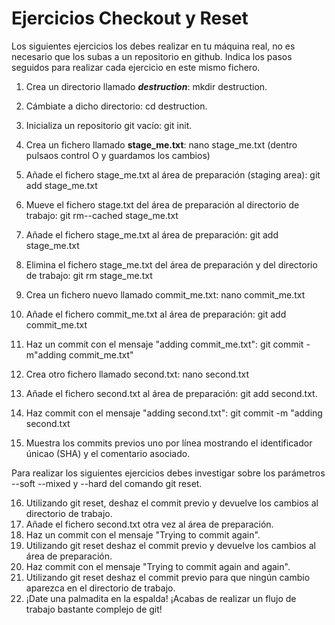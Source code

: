 # Ejercicios Checkout y Reset

Los siguientes ejercicios los debes realizar en tu máquina real, no es necesario que los subas a un repositorio en github. Indica los pasos seguidos para realizar cada ejercicio en este mismo fichero.

1. Crea un directorio llamado _**destruction**_:
mkdir destruction.

2. Cámbiate a dicho directorio: 
cd destruction.

3. Inicializa un repositorio git vacío:
git init.

4. Crea un fichero llamado **stage_me.txt**:
nano stage_me.txt (dentro pulsaos control O y guardamos los cambios)

5. Añade el fichero stage_me.txt al área de preparación (staging area): 
git add stage_me.txt

6. Mueve el fichero stage.txt del área de preparación al directorio de trabajo:
git rm--cached stage_me.txt

7. Añade el fichero stage_me.txt al área de preparación: 
git add stage_me.txt

8. Elimina el fichero stage_me.txt del área de preparación y del directorio de trabajo: 
git rm stage_me.txt

9. Crea un fichero nuevo llamado commit_me.txt:
nano commit_me.txt

10. Añade el fichero commit_me.txt al área de preparación: 
git add commit_me.txt

11. Haz un commit con el mensaje "adding commit_me.txt": 
git commit -m"adding commit_me.txt"

12. Crea otro fichero llamado second.txt: 
nano second.txt 

13. Añade el fichero second.txt al área de preparación: 
git add second.txt.

14. Haz commit con el mensaje "adding second.txt": 
git commit -m "adding second.txt

15. Muestra los commits previos uno por línea mostrando el identificador únicao (SHA) y el comentario asociado.

Para realizar los siguientes ejercicios debes investigar sobre los parámetros --soft --mixed y --hard del comando git reset.

16. Utilizando git reset, deshaz el commit previo y devuelve los cambios al directorio de trabajo.
17. Añade el fichero second.txt otra vez al área de preparación.
18. Haz un commit con el mensaje "Trying to commit again".
19. Utilizando git reset deshaz el commit previo y devuelve los cambios al área de preparación.
20. Haz commit con el mensaje "Trying to commit again and again".
21. Utilizando git reset deshaz el commit previo para que ningún cambio aparezca en el directorio de trabajo.
22. ¡Date una palmadita en la espalda! ¡Acabas de realizar un flujo de trabajo bastante complejo de git!
    
